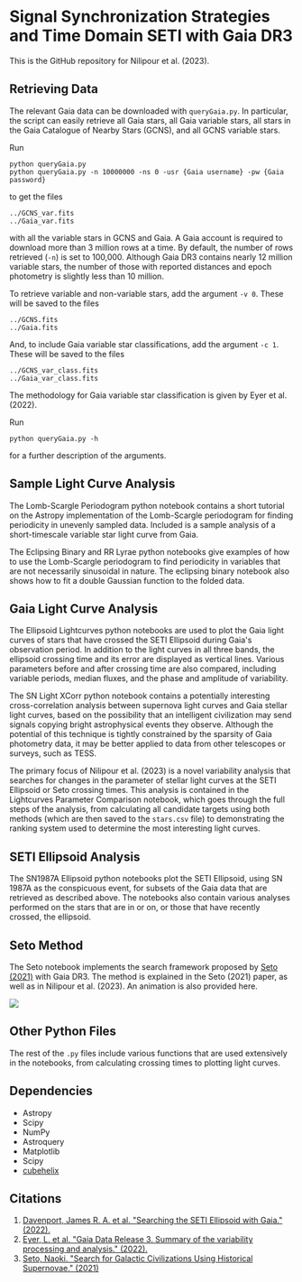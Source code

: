 # Signal Synchronization Strategies and Time Domain SETI with Gaia DR3

This is the GitHub repository for Nilipour et al. (2023).

Retrieving Data
-------
The relevant Gaia data can be downloaded with `queryGaia.py`. In particular, the script can easily retrieve all Gaia stars, all Gaia variable stars, all stars in the Gaia Catalogue of Nearby Stars (GCNS), and all GCNS variable stars.

Run
``` 
python queryGaia.py
python queryGaia.py -n 10000000 -ns 0 -usr {Gaia username} -pw {Gaia password}
```
to get the files
```
../GCNS_var.fits
../Gaia_var.fits
```
with all the variable stars in GCNS and Gaia. A Gaia account is required to download more than 3 million rows at a time. By default, the number of rows retrieved (```-n```) is set to 100,000. Although Gaia DR3 contains nearly 12 million variable stars, the number of those with reported distances and epoch photometry is slightly less than 10 million. 

To retrieve variable and non-variable stars, add the argument ```-v 0```. These will be saved to the files
```
../GCNS.fits
../Gaia.fits
```

And, to include Gaia variable star classifications, add the argument ```-c 1```. These will be saved to the files
```
../GCNS_var_class.fits
../Gaia_var_class.fits
```
The methodology for Gaia variable star classification is given by Eyer et al. (2022).

Run 
```
python queryGaia.py -h
```
for a further description of the arguments.

Sample Light Curve Analysis
--------
The Lomb-Scargle Periodogram python notebook contains a short tutorial on the Astropy implementation of the Lomb-Scargle periodogram for finding periodicity in unevenly sampled data. Included is a sample analysis of a short-timescale variable star light curve from Gaia.

The Eclipsing Binary and RR Lyrae python notebooks give examples of how to use the Lomb-Scargle periodogram to find periodicity in variables that are not necessarily sinusoidal in nature. The eclipsing binary notebook also shows how to fit a double Gaussian function to the folded data.


Gaia Light Curve Analysis
--------
The Ellipsoid Lightcurves python notebooks are used to plot the Gaia light curves of stars that have crossed the SETI Ellipsoid during Gaia's observation period. In addition to the light curves in all three bands, the ellipsoid crossing time and its error are displayed as vertical lines. Various parameters before and after crossing time are also compared, including variable periods, median fluxes, and the phase and amplitude of variability. 

The SN Light XCorr python notebook contains a potentially interesting cross-correlation analysis between supernova light curves and Gaia stellar light curves, based on the possibility that an intelligent civilization may send signals copying bright astrophysical events they observe. Although the potential of this technique is tightly constrained by the sparsity of Gaia photometry data, it may be better applied to data from other telescopes or surveys, such as TESS. 

The primary focus of Nilipour et al. (2023) is a novel variability analysis that searches for changes in the parameter of stellar light curves at the SETI Ellipsoid or Seto crossing times. This analysis is contained in the Lightcurves Parameter Comparison notebook, which goes through the full steps of the analysis, from calculating all candidate targets using both methods (which are then saved to the ```stars.csv``` file) to demonstrating the ranking system used to determine the most interesting light curves.


SETI Ellipsoid Analysis
--------
The SN1987A Ellipsoid python notebooks plot the SETI Ellipsoid, using SN 1987A as the conspicuous event, for subsets of the Gaia data that are retrieved as described above. The notebooks also contain various analyses performed on the stars that are in or on, or those that have recently crossed, the ellipsoid.


Seto Method
---------
The Seto notebook implements the search framework proposed by [Seto (2021)](https://iopscience.iop.org/article/10.3847/1538-4357/ac0c7b) with Gaia DR3. The method is explained in the Seto (2021) paper, as well as in Nilipour et al. (2023). An animation is also provided here.

![](https://github.com/anilipour/Gaia-DR3-Time-Domain-SETI/blob/main/Figures/setoAnimation.gif)


Other Python Files
--------
The rest of the ```.py``` files include various functions that are used extensively in the notebooks, from calculating crossing times to plotting light curves. 


Dependencies
---------
* Astropy
* Scipy
* NumPy
* Astroquery
* Matplotlib 
* Scipy
* [cubehelix](https://github.com/jradavenport/cubehelix)

Citations
---------
1. [Davenport, James R. A. et al. "Searching the SETI Ellipsoid with Gaia." (2022).](https://arxiv.org/abs/2206.04092)
2. [Eyer, L. et al. "Gaia Data Release 3. Summary of the variability processing and analysis." (2022).](https://arxiv.org/abs/2206.06416)
3. [Seto, Naoki. "Search for Galactic Civilizations Using Historical Supernovae." (2021)](https://iopscience.iop.org/article/10.3847/1538-4357/ac0c7b)


